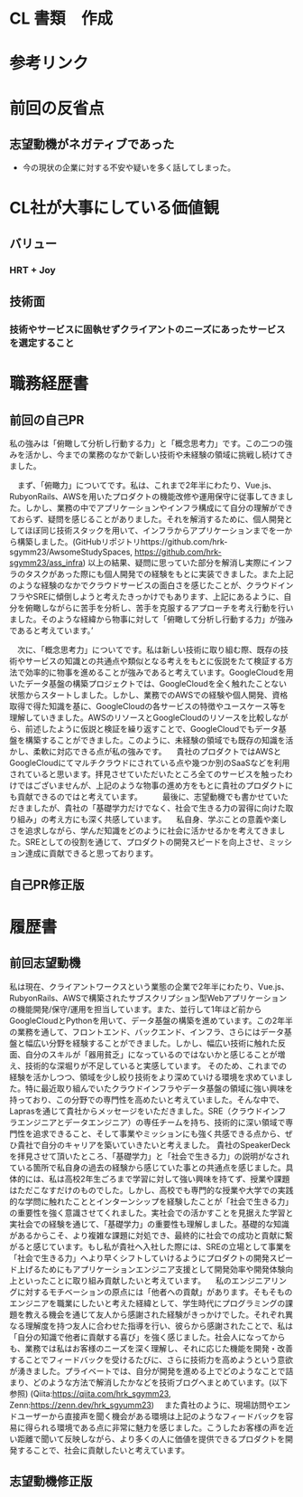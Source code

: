 # CL 書類　作成

# 参考リンク

# 前回の反省点

## 志望動機がネガティブであった
- 今の現状の企業に対する不安や疑いを多く話してしまった。


# CL社が大事にしている価値観

## バリュー

### HRT + Joy

## 技術面

### 技術やサービスに固執せずクライアントのニーズにあったサービスを選定すること



# 職務経歴書

## 前回の自己PR

私の強みは「俯瞰して分析し行動する力」と「概念思考力」です。この二つの強みを活かし、今までの業務のなかで新しい技術や未経験の領域に挑戦し続けてきました。

　まず、「俯瞰力」についてです。私は、これまで2年半にわたり、Vue.js、RubyonRails、AWSを用いたプロダクトの機能改修や運用保守に従事してきました。しかし、業務の中でアプリケーションやインフラ構成にて自分の理解ができておらず、疑問を感じることがありました。それを解消するために、個人開発としてほぼ同じ技術スタックを用いて、インフラからアプリケーションまでを一から構築しました。(GitHubリポジトリhttps://github.com/hrk-sgymm23/AwsomeStudySpaces, https://github.com/hrk-sgymm23/ass_infra)
 以上の結果、疑問に思っていた部分を解消し実際にインフラのタスクがあった際にも個人開発での経験をもとに実装できました。また上記のような経験のなかでクラウドサービスの面白さを感じたことが、クラウドインフラやSREに傾倒しようと考えたきっかけでもあります、上記にあるように、自分を俯瞰しながらに苦手を分析し、苦手を克服するアプローチを考え行動を行いました。そのような経緯から物事に対して「俯瞰して分析し行動する力」が強みであると考えています。’

　次に、「概念思考力」についてです。私は新しい技術に取り組む際、既存の技術やサービスの知識との共通点や類似となる考えをもとに仮説をたて検証する方法で効率的に物事を進めることが強みであると考えています。GoogleCloudを用いたデータ基盤の構築プロジェクトでは、GoogleCloudを全く触れたことない状態からスタートしました。しかし、業務でのAWSでの経験や個人開発、資格取得で得た知識を基に、GoogleCloudの各サービスの特徴やユースケース等を理解していきました。AWSのリソースとGoogleCloudのリソースを比較しながら、前述したように仮説と検証を繰り返すことで、GoogleCloudでもデータ基盤を構築することができました。このように、未経験の領域でも既存の知識を活かし、柔軟に対応できる点が私の強みです。
　貴社のプロダクトではAWSとGoogleCloudにてマルチクラウドにされている点や幾つか別のSaaSなどを利用されていると思います。拝見させていただいたところ全てのサービスを触ったわけではございませんが、上記のような物事の進め方をもとに貴社のプロダクトにも貢献できるのではと考えています。
　
　最後に、志望動機でも書かせていただきましたが、貴社の「基礎学力だけでなく、社会で生きる力の習得に向けた取り組み」の考え方にも深く共感しています。
　私自身、学ぶことの意義や楽しさを追求しながら、学んだ知識をどのように社会に活かせるかを考えてきました。SREとしての役割を通じて、プロダクトの開発スピードを向上させ、ミッション達成に貢献できると思っております。

 ## 自己PR修正版


# 履歴書

## 前回志望動機

私は現在、クライアントワークスという業態の企業で2年半にわたり、Vue.js、RubyonRails、AWSで構築されたサブスクリプション型Webアプリケーションの機能開発/保守/運用を担当しています。また、並行して1年ほど前からGoogleCloudとPythonを用いて、データ基盤の構築を進めています。この2年半の業務を通して、フロントエンド、バックエンド、インフラ、さらにはデータ基盤と幅広い分野を経験することができました。しかし、幅広い技術に触れた反面、自分のスキルが「器用貧乏」になっているのではないかと感じることが増え、技術的な深堀りが不足していると実感しています。
 そのため、これまでの経験を活かしつつ、領域を少し絞り技術をより深めていける環境を求めていました。特に最近取り組んでいたクラウドインフラやデータ基盤の領域に強い興味を持っており、この分野での専門性を高めたいと考えていました。そんな中で、Laprasを通じて貴社からメッセージをいただきました。SRE（クラウドインフラエンジニアとデータエンジニア）の専任チームを持ち、技術的に深い領域で専門性を追求できること、そして事業やミッションにも強く共感できる点から、ぜひ貴社で自分のキャリアを築いていきたいと考えました。
 貴社のSpeakerDeckを拝見させて頂いたところ、「基礎学力」と「社会で生きる力」の説明がなされている箇所で私自身の過去の経験から感じていた事との共通点を感じました。具体的には、私は高校2年生ごろまで学習に対して強い興味を持てず、授業や課題はただこなすだけのものでした。しかし、高校でも専門的な授業や大学での実践的な学問に触れたこととインターンシップを経験したことが「社会で生きる力」の重要性を強く意識させてくれました。実社会での活かすことを見据えた学習と実社会での経験を通じて、「基礎学力」の重要性も理解しました。基礎的な知識があるからこそ、より複雑な課題に対処でき、最終的に社会での成功と貢献に繋がると感じています。もし私が貴社へ入社した際には、SREの立場として事業を「社会で生きる力」へより早くシフトしていけるようにプロダクトの開発スピード上げるためにもアプリケーションエンジニア支援として開発効率や開発体験向上といったことに取り組み貢献したいと考えています。
　私のエンジニアリングに対するモチベーションの原点には「他者への貢献」があります。そもそものエンジニアを職業にしたいと考えた経緯として、学生時代にプログラミングの課題を教える機会を通じて友人から感謝された経験がきっかけでした。それぞれ異なる理解度を持つ友人に合わせた指導を行い、彼らから感謝されたことで、私は「自分の知識で他者に貢献する喜び」を強く感じました。社会人になってからも、業務では私はお客様のニーズを深く理解し、それに応じた機能を開発・改善することでフィードバックを受けるたびに、さらに技術力を高めようという意欲が湧きました。プライベートでは、自分が開発を進める上でどのようなことで詰まり、どのような方法で解消したかなどを技術ブログへまとめています。(以下参照)
(Qiita:https://qiita.com/hrk_sgymm23, Zenn:https://zenn.dev/hrk_sgyumm23)
　また貴社のように、現場訪問やエンドユーザーから直接声を聞く機会がある環境は上記のようなフィードバックを容易に得られる環境である点に非常に魅力を感じました。こうしたお客様の声を近い距離で聞いて反映しながら、より多くの人に価値を提供できるプロダクトを開発することで、社会に貢献したいと考えています。

 ## 志望動機修正版

 
